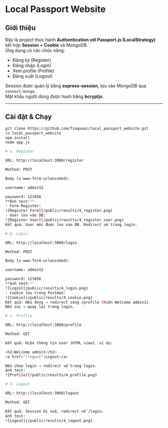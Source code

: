 # Local Passport Website

## Giới thiệu
Đây là project thực hành **Authentication với Passport.js (LocalStrategy)** kết hợp **Session + Cookie** và MongoDB.  
Ứng dụng có các chức năng:
- Đăng ký (Register)  
- Đăng nhập (Login)  
- Xem profile (Profile)  
- Đăng xuất (Logout)

Session được quản lý bằng **express-session**, lưu vào MongoDB qua `connect-mongo`.  
Mật khẩu người dùng được hash bằng **bcryptjs**.

---

## Cài đặt & Chạy

```bash
git clone https://github.com/Tiuquoai/local_passport_website.git
cd local_passport_website
npm install
node app.js

# a. Register

URL: http://localhost:3000/register

Method: POST

Body (x-www-form-urlencoded):

username: admin12

password: 123456
**Ảnh test:**  
- Form Register:  
![Register Form](/public/results/4_register.png)  
- User lưu vào DB:  
![Register User](/public/results/4_register_user.png)
Kết quả: User mới được lưu vào DB. Redirect về trang login.

# b. Login

URL: http://localhost:3000/login

Method: POST

Body (x-www-form-urlencoded):

username: admin12

password: 123456
**ảnh test:** 
![Login](/public/results/4_login.png)  
- Cookie lưu trong Postman:  
![Cookie](/public/results/4_cookie.png)
Kết quả: Nếu đúng → redirect sang /profile (hiện Welcome admin1).
Nếu sai → quay lại trang login.

# c. Profile

URL: http://localhost:3000/profile

Method: GET

Kết quả: Hiện thông tin user (HTML view), ví dụ:

<h2>Welcome admin1</h2>
<a href="/logout">Logout</a>

Nếu chưa login → redirect về trang login.
ảnh test:
![Profile](/public/results/4_profile.png)

# d. Logout

URL: http://localhost:3000/logout

Method: GET

Kết quả: Session bị xoá, redirect về /login.
ảnh test:
![Logout](/public/results/4_logout.png)